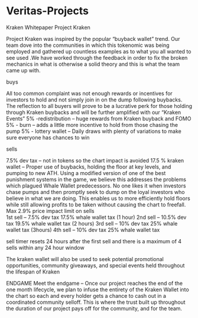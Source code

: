 # Veritas-Projects

Kraken Whitepaper
Project Kraken 

Project Kraken was inspired by the popular “buyback wallet” trend. Our team dove into the communities in which this tokenomic was being employed and gathered up countless examples as to what you all wanted to see used .We have worked through the feedback in order  to fix the broken mechanics in what is otherwise a solid theory and this is what the team came up with.

buys

All too common complaint was not enough rewards or incentives for investors to hold and not simply join in on the dump following buybacks. The reflection to all buyers will prove to be a lucrative perk for those holding through Kraken buybacks and will be further amplified with our “Kraken Events”
5% -redistribution – huge rewards from Kraken buyback and FOMO
5% - burn – adds a little more incentive to hold from those chasing the pump
5% - lottery wallet – Daily draws with plenty of variations to make sure everyone has chances to win

sells

7.5% dev tax – not in tokens so the chart impact is avoided
17.5 % kraken wallet – Proper use of buybacks, holding the floor at key levels, and pumping to new ATH. 
Using a modified version of one of the best punishment systems in the game, we believe this addresses the problems which plagued Whale Wallet predecessors. No one likes it when investors chase pumps and then promptly seek to dump on the loyal investors who believe in what we are doing. This enables us to more efficiently hold floors while still allowing profits to be taken without causing the chart to freefall.
Max 2.9% price impact limit on sells  
1st sell – 7.5% dev tax 17.5% whale wallet tax
(1 hour)
2nd sell – 10.5% dev tax 19.5% whale wallet tax
(2 hours) 
3rd sell – 10% dev tax 25% whale wallet tax
(3hours) 
4th sell – 10% dev tax 25% whale wallet tax

sell timer resets 24 hours after the first sell and there is a maximum of 4 sells within any 24 hour window

The kraken wallet will also be used to seek potential promotional opportunities, community giveaways, and special events held throughout the lifespan of  Kraken


ENDGAME
Meet the endgame – Once our project reaches the end of the one month lifecycle, we plan to infuse the entirety of the Kraken Wallet into the chart so each and every holder gets a chance to cash out in a coordinated community selloff. This is where the trust built up throughout the duration of our project pays off for the community, and for the team. 
